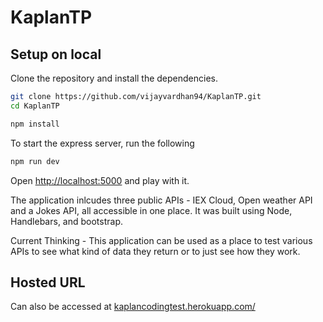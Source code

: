 # KaplanTP
## Setup on local

Clone the repository and install the dependencies.

```bash
git clone https://github.com/vijayvardhan94/KaplanTP.git
cd KaplanTP
```

```bash
npm install
```

To start the express server, run the following

```bash
npm run dev
```

Open [http://localhost:5000](http://localhost:5000) and play with it.

The application inlcudes three public APIs - IEX Cloud, Open weather API and a Jokes API, all accessible in one place. It was built using Node, Handlebars, and bootstrap.

Current Thinking - This application can be used as a place to test various APIs to see what kind of data they return or to just see how they work. 

## Hosted URL
Can also be accessed at [kaplancodingtest.herokuapp.com/](kaplancodingtest.herokuapp.com/)

